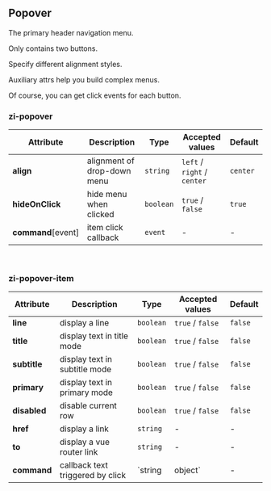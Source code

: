 ## Popover

The primary header navigation menu.

<ex-code name="ex-popover-basic"/>

Only contains two buttons.

</ex-code>

<ex-code name="ex-popover-align"/>

Specify different alignment styles.

</ex-code>

<ex-code name="ex-popover-split"/>

Auxiliary attrs help you build complex menus.

</ex-code>

<ex-code name="ex-popover-command"/>

Of course, you can get click events for each button.

</ex-code>

<ex-footer edit-link="https://github.com/zeit-ui/vue/edit/master/docs/en-us/components/popover.md">
<h3> zi-popover </h3>

| Attribute | Description | Type | Accepted values | Default
| ---------- | ---------- | ---- |  -------------- | ------ |
| **align** | alignment of drop-down menu | `string` | `left` / `right` / `center` | `center` |
| **hideOnClick** | hide menu when clicked | `boolean` | `true` / `false` | `true` |
| **command**[event] | item click callback | `event` | - | - |

<br/>
<h3> zi-popover-item </h3>

| Attribute | Description | Type | Accepted values | Default
| ---------- | ---------- | ---- |  -------------- | ------ |
| **line** | display a line | `boolean` | `true` / `false` | `false` |
| **title** | display text in title mode | `boolean` | `true` / `false` | `false` |
| **subtitle** | display text in subtitle mode | `boolean` | `true` / `false` | `false` |
| **primary** | display text in primary mode | `boolean` | `true` / `false` | `false` |
| **disabled** | disable current row | `boolean` | `true` / `false` | `false` |
| **href** | display a link | `string` | - | - |
| **to** | display a vue router link | `string` | - | - |
| **command** | callback text triggered by click | `string | object` | - | - |

</ex-footer>
